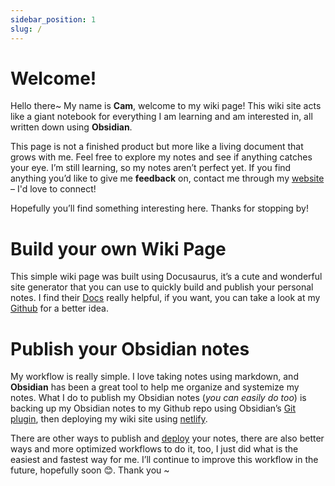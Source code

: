 ```yaml
---
sidebar_position: 1
slug: /
---
```

# Welcome! 
Hello there~ My name is **Cam**, welcome to my wiki page! This wiki site acts like a giant notebook for everything I am learning and am interested in, all written down using **Obsidian**. 

This page is not a finished product but more like a living document that grows with me. Feel free to explore my notes and see if anything catches your eye. I’m still learning, so my notes aren’t perfect yet. If you find anything you’d like to give me **feedback** on, contact me through my [website](https://camchu.me/) – I'd love to connect! 

Hopefully you’ll find something interesting here. Thanks for stopping by!

# Build your own Wiki Page
This simple wiki page was built using Docusaurus, it’s a cute and wonderful site generator that you can use to quickly build and publish your personal notes. I find their [Docs](https://docusaurus.io/docs) really helpful, if you want, you can take a look at my [Github](https://github.com/camchu2001/my-wiki) for a better idea.

# Publish your Obsidian notes
My workflow is really simple. I love taking notes using markdown, and **Obsidian** has been a great tool to help me organize and systemize my notes. What I do to publish my Obsidian notes (*you can easily do too*) is backing up my Obsidian notes to my Github repo using Obsidian’s [Git plugin](https://github.com/denolehov/obsidian-git), then deploying my wiki site using [netlify](https://www.netlify.com/).

There are other ways to publish and [deploy](https://docusaurus.io/docs/deployment) your notes, there are also better ways and more optimized workflows to do it, too, I just did what is the easiest and fastest way for me. I’ll continue to improve this workflow in the future, hopefully soon 😊. Thank you ~